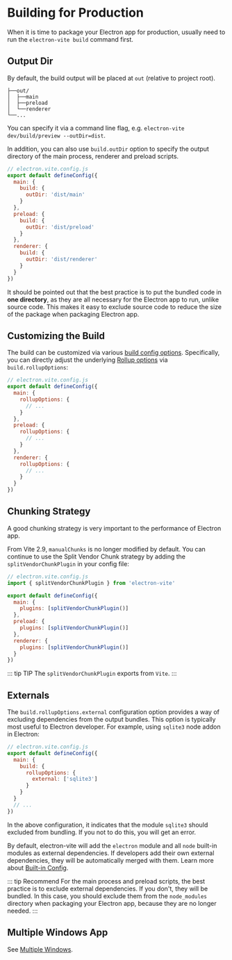 # Building for Production

When it is time to package your Electron app for production, usually need to run the `electron-vite build` command first.

## Output Dir

By default, the build output will be placed at `out` (relative to project root).

```
├──out/
│  ├──main
│  ├──preload
│  └──renderer
└──...
```

You can specify it via a command line flag, e.g. `electron-vite dev/build/preview --outDir=dist`.

In addition, you can also use `build.outDir` option to specify the output directory of the main process, renderer and preload scripts.

```js
// electron.vite.config.js
export default defineConfig({
  main: {
    build: {
      outDir: 'dist/main'
    }
  },
  preload: {
    build: {
      outDir: 'dist/preload'
    }
  },
  renderer: {
    build: {
      outDir: 'dist/renderer'
    }
  }
})
```

It should be pointed out that the best practice is to put the bundled code in **one directory**, as they are all necessary for the Electron app to run, unlike source code. This makes it easy to exclude source code to reduce the size of the package when packaging Electron app.

## Customizing the Build

The build can be customized via various [build config options](https://vitejs.dev/config/build-options.html). Specifically, you can directly adjust the underlying [Rollup options](https://rollupjs.org/guide/en/#big-list-of-options) via `build.rollupOptions`:

```js
// electron.vite.config.js
export default defineConfig({
  main: {
    rollupOptions: {
      // ...
    }
  },
  preload: {
    rollupOptions: {
      // ...
    }
  },
  renderer: {
    rollupOptions: {
      // ...
    }
  }
})
```

## Chunking Strategy

A good chunking strategy is very important to the performance of Electron app.

From Vite 2.9, `manualChunks` is no longer modified by default. You can continue to use the Split Vendor Chunk strategy by adding the `splitVendorChunkPlugin` in your config file:

```js
// electron.vite.config.js
import { splitVendorChunkPlugin } from 'electron-vite'

export default defineConfig({
  main: {
    plugins: [splitVendorChunkPlugin()]
  },
  preload: {
    plugins: [splitVendorChunkPlugin()]
  },
  renderer: {
    plugins: [splitVendorChunkPlugin()]
  }
})
```

::: tip TIP
The `splitVendorChunkPlugin` exports from `Vite`.
:::

## Externals

The `build.rollupOptions.external` configuration option provides a way of excluding dependencies from the output bundles. This option is typically most useful to Electron developer. For example, using `sqlite3` node addon in Electron:

```js
// electron.vite.config.js
export default defineConfig({
  main: {
    build: {
      rollupOptions: {
        external: ['sqlite3']
      }
    }
  }
  // ...
})
```

In the above configuration, it indicates that the module `sqlite3` should excluded from bundling. If you not to do this, you will get an error.

By default, electron-vite will add the `electron` module and all `node` built-in modules as external dependencies. If developers add their own external dependencies, they will be automatically merged with them. Learn more about [Built-in Config](/config/#built-in-config).

::: tip Recommend
For the main process and preload scripts, the best practice is to exclude external dependencies. If you don't, they will be bundled. In this case, you should exclude them from the `node_modules` directory when packaging your Electron app, because they are no longer needed.
:::

## Multiple Windows App

See [Multiple Windows](/guide/mutli-windows).

